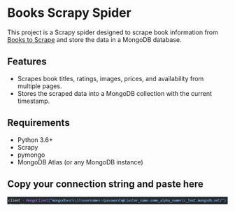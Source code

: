 # Books Scrapy Spider

This project is a Scrapy spider designed to scrape book information from [Books to Scrape](http://books.toscrape.com/) and store the data in a MongoDB database.

## Features

- Scrapes book titles, ratings, images, prices, and availability from multiple pages.
- Stores the scraped data into a MongoDB collection with the current timestamp.

## Requirements

- Python 3.6+
- Scrapy
- pymongo
- MongoDB Atlas (or any MongoDB instance)


## Copy your connection string and paste here
![Here](https://github.com/aarish22/Scraping-MongoDB-/blob/main/Screenshot%202024-07-16%20183323.png)
